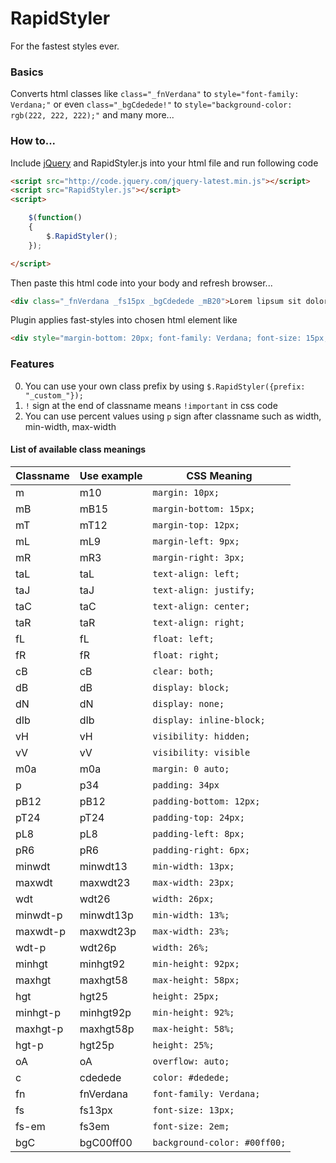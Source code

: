 RapidStyler
===========

For the fastest styles ever.

### Basics
Converts html classes like ```class="_fnVerdana"``` to ```style="font-family: Verdana;"```
or even ```class="_bgCdedede!"``` to ```style="background-color: rgb(222, 222, 222);"``` and many more...

### How to...
Include [jQuery](http://code.jquery.com/jquery-latest.min.js) and RapidStyler.js into your html file and run following code

```html
<script src="http://code.jquery.com/jquery-latest.min.js"></script>
<script src="RapidStyler.js"></script>
<script>

    $(function()
    {
        $.RapidStyler();
    });

</script>
```

Then paste this html code into your body and refresh browser...

```html
<div class="_fnVerdana _fs15px _bgCdedede _mB20">Lorem lipsum sit dolor amet</div>
```

Plugin applies fast-styles into chosen html element like
```html
<div style="margin-bottom: 20px; font-family: Verdana; font-size: 15px; background-color: rgb(222, 222, 222);" class="_fnVerdana _fs15px _bgCdedede _mB20">Lorem lipsum sit dolor amet</div>
```

### Features
0.  You can use your own class prefix by using ```$.RapidStyler({prefix: "_custom_"});```
0.  ```!``` sign at the end of classname means ```!important``` in css code
0.  You can use percent values using ```p``` sign after classname such as width, min-width, max-width

#### List of available class meanings
|Classname|Use example|CSS Meaning|
|---------|-----------|-----------|
|m        |m10           |```margin: 10px;```|
|mB     |mB15       |```margin-bottom: 15px;```|
|mT     |mT12       |```margin-top: 12px;```|
|mL     |mL9        |```margin-left: 9px;```|
|mR     |mR3        |```margin-right: 3px;```|
|taL    |taL        |```text-align: left;```|
|taJ    |taJ        |```text-align: justify;```|
|taC    |taC        |```text-align: center;```|
|taR    |taR        |```text-align: right;```|
|fL     |fL         |```float: left;```|
|fR     |fR         |```float: right;```|
|cB     |cB         |```clear: both;```|
|dB     |dB         |``` display: block; ```|
|dN     |dN         |``` display: none; ```|
|dIb     |dIb         |``` display: inline-block; ```|
|vH     |vH         |``` visibility: hidden; ```|
|vV     |vV         |``` visibility: visible ```|
|m0a     |m0a         |``` margin: 0 auto; ```|
|p     |p34         |``` padding: 34px ```|
|pB12     |pB12         |``` padding-bottom: 12px; ```|
|pT24     |pT24         |``` padding-top: 24px; ```|
|pL8     |pL8         |``` padding-left: 8px; ```|
|pR6     |pR6         |``` padding-right: 6px; ```|
|minwdt     |minwdt13         |``` min-width: 13px; ```|
|maxwdt     |maxwdt23         |``` max-width: 23px; ```|
|wdt     |wdt26         |``` width: 26px; ```|
|minwdt-p     |minwdt13p         |``` min-width: 13%; ```|
|maxwdt-p     |maxwdt23p         |``` max-width: 23%; ```|
|wdt-p     |wdt26p         |``` width: 26%; ```|
|minhgt     |minhgt92         |``` min-height: 92px; ```|
|maxhgt     |maxhgt58         |``` max-height: 58px; ```|
|hgt     |hgt25         |``` height: 25px; ```|
|minhgt-p     |minhgt92p         |``` min-height: 92%; ```|
|maxhgt-p     |maxhgt58p         |``` max-height: 58%; ```|
|hgt-p     |hgt25p         |``` height: 25%; ```|
|oA     |oA         |``` overflow: auto; ```|
|c     |cdedede         |``` color: #dedede; ```|
|fn     |fnVerdana         |``` font-family: Verdana; ```|
|fs     |fs13px         |``` font-size: 13px; ```|
|fs-em     |fs3em         |``` font-size: 2em; ```|
|bgC     |bgC00ff00         |``` background-color: #00ff00; ```|


